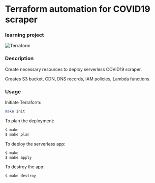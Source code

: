 # Terraform automation for COVID19 scraper
### learning project

![Terraform](https://github.com/mkutlak/aws-covid-data/workflows/Terraform/badge.svg)

### Description
Create necessary resources to deploy serverless COVID19 scraper.

Creates S3 bucket, CDN, DNS records, IAM policies, Lambda functions.

### Usage
Initiate Terraform:
```bash
make init
```

To plan the deployment:
```bash
$ make
$ make plan
```

To deploy the serverless app:
```bash
$ make
$ make apply
```

To destroy the app:
```bash
$ make destroy
```
